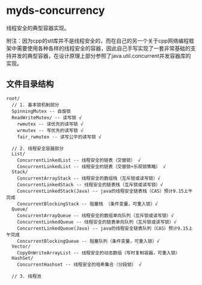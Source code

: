 # myds-concurrency

线程安全的典型容器实现。

附注：因为cpp的stl库并不是线程安全的，而在自己的另一个关于cpp网络编程框架中需要使用各种各样的线程安全的容器，因此自己手写实现了一套非常基础的支持并发的典型容器，在设计原理上部分参照了java.util.concurrent并发容器库的实现。

## 文件目录结构

```
root/ 
  // 1. 基本锁机制部分
  SpinningMutex -- 自旋锁 
  ReadWriteMutex/ -- 读写锁 √
    rwmutex -- 读优先的读写锁 √
    wrmutex -- 写优先的读写锁 √
    fair_rwmutex -- 读写公平的读写锁 √
    
  // 2. 线程安全容器部分
  List/ 
    ConcurrentLinkedList -- 线程安全的链表（交替锁） √
    ConcurrentLinkedList -- 线程安全的链表（交替锁+乐观锁策略） √
  Stack/ 
    ConcurrentArrayStack -- 线程安全的数组栈（互斥锁或读写锁）√
    ConcurrentLinkedStack -- 线程安全的链表栈（互斥锁或读写锁）√
    ConcurrentLinkedStack(Java) -- java的线程安全链表栈（CAS）预计9.15上午完成
    ConcurrentBlockingStack -- 阻塞栈 （条件变量，可重入锁）√
  Queue/
    ConcurrentArrayQueue -- 线程安全的数组单向队列（互斥锁或读写锁）√
    ConcurrentLinkedQueue -- 线程安全的链表单向队列（互斥锁或读写锁）√
    ConcurrentLinkedQueue(Java) -- java的线程安全链表队列（CAS）预计9.15上午完成
    ConcurrentBlockingQueue -- 阻塞队列（条件变量，可重入锁）√
  Vector/
    CopyOnWriteArrayList -- 线程安全的动态数组（写时复制容器，可重入锁）
  HashSet/
    ConcurrentHashset -- 线程安全的哈希集合（分段锁） √
    
  // 3. 线程池
 ```

